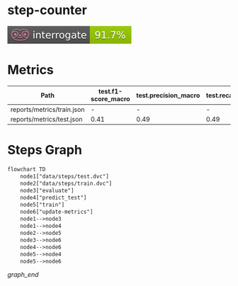 # step-counter

<p align="left">
    <a href="" alt="Interrogate">
        <img src="interrogate_badge.svg" /></a>
</p>

# Metrics
| Path                       | test.f1-score_macro   | test.precision_macro   | test.recall_macro   | test.roc_auc   | test.support_macro   | train.f1_macro   | train.precision_macro   | train.recall_macro   | validation.f1_macro   | validation.precision_macro   | validation.recall_macro   |
|----------------------------|-----------------------|------------------------|---------------------|----------------|----------------------|------------------|-------------------------|----------------------|-----------------------|------------------------------|---------------------------|
| reports/metrics/train.json | -                     | -                      | -                   | -              | -                    | 0.43             | 0.5                     | 0.49                 | 0.42                  | 0.49                         | 0.49                      |
| reports/metrics/test.json  | 0.41                  | 0.49                   | 0.49                | 0.52           | 1585.0               | -                | -                       | -                    | -                     | -                            | -                         |

# Steps Graph
```mermaid
flowchart TD
	node1["data/steps/test.dvc"]
	node2["data/steps/train.dvc"]
	node3["evaluate"]
	node4["predict_test"]
	node5["train"]
	node6["update-metrics"]
	node1-->node3
	node1-->node4
	node2-->node5
	node3-->node6
	node4-->node6
	node5-->node4
	node5-->node6
```
_graph_end_
